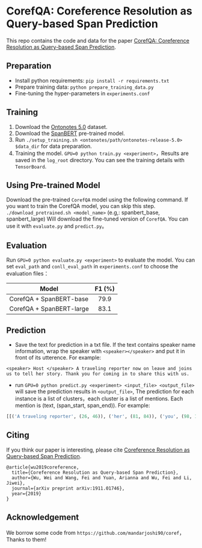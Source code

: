 # CorefQA: Coreference Resolution as Query-based Span Prediction
This repo contains the code and data for the paper [CorefQA: Coreference Resolution as Query-based Span Prediction](https://arxiv.org/abs/1911.01746).

## Preparation
* Install python requirements: `pip install -r requirements.txt`
* Prepare training data: `python prepare_training_data.py`
* Fine-tuning the hyper-parameters in `experiments.conf`

## Training
1. Download the [Ontonotes 5.0](https://catalog.ldc.upenn.edu/LDC2013T19) dataset.
2. Download the [SpanBERT](https://github.com/facebookresearch/SpanBERT) pre-trained model.
3. Run `./setup_training.sh <ontonotes/path/ontonotes-release-5.0> $data_dir` for data preparation.
4. Training the model. `GPU=0 python train.py <experiment>`，Results are saved in the `log_root` directory. You can see the training details with `TensorBoard`.

## Using Pre-trained Model
Download the pre-trained `CorefQA` model using the following command. If you want to train the CorefQA model, you can skip this step.
`./download_pretrained.sh <model_name>` (e.g,: spanbert_base, spanbert_large)  Will download the fine-tuned version of `CorefQA`. You can use it with `evaluate.py` and `predict.py`。

## Evaluation
Run `GPU=0 python evaluate.py <experiment>` to evaluate the model. You can set `eval_path` and `conll_eval_path` in `experiments.conf` to choose the evaluation files：

| Model          | F1 (%) |
| -------------- |:------:|
| CorefQA + SpanBERT-base  | 79.9  |
| CorefQA + SpanBERT-large | 83.1   |

## Prediction

* Save the text for prediction in a txt file. If the text contains speaker name information, wrap the speaker with `<speaker></speaker>` and put it in front of its utterence. For example:
```text
<speaker> Host </speaker> A traveling reporter now on leave and joins us to tell her story. Thank you for coming in to share this with us.
```
* run `GPU=0 python predict.py <experiment> <input_file> <output_file>` will save the prediction results in `<output_file>`, The prediction for each instance is a list of clusters，each cluster is a list of mentions. Each mention is (text, (span_start, span_end)). For example:
```python
[[('A traveling reporter', (26, 46)), ('her', (81, 84)), ('you', (98, 101))]]
```

## Citing
If you think our paper is interesting, please cite [Coreference Resolution as Query-based Span Prediction](https://arxiv.org/abs/1911.01746).
```
@article{wu2019coreference,
  title={Coreference Resolution as Query-based Span Prediction},
  author={Wu, Wei and Wang, Fei and Yuan, Arianna and Wu, Fei and Li, Jiwei},
  journal={arXiv preprint arXiv:1911.01746},
  year={2019}
}
```

## Acknowledgement
We borrow some code from `https://github.com/mandarjoshi90/coref`，Thanks to them!
